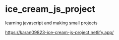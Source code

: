 # ice_cream_js_project
learning javascript and making small projects

https://karan09823-ice-cream-js-project.netlify.app/
